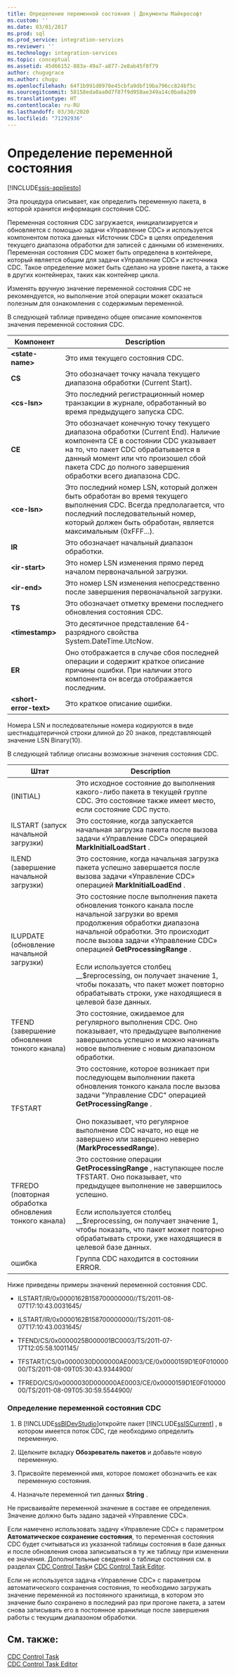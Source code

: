 ```yaml
---
title: Определение переменной состояния | Документы Майкрософт
ms.custom: ''
ms.date: 03/01/2017
ms.prod: sql
ms.prod_service: integration-services
ms.reviewer: ''
ms.technology: integration-services
ms.topic: conceptual
ms.assetid: 45d66152-883a-49a7-a877-2e8ab45f8f79
author: chugugrace
ms.author: chugu
ms.openlocfilehash: 64f1b991d0978e45cbfa9dbf19ba796cc824bf5c
ms.sourcegitcommit: 58158eda0aa0d7f87f9d958ae349a14c0ba8a209
ms.translationtype: HT
ms.contentlocale: ru-RU
ms.lasthandoff: 03/30/2020
ms.locfileid: "71292936"
---
```

# <a name="define-a-state-variable"></a>Определение переменной состояния

[!INCLUDE[ssis-appliesto](../../includes/ssis-appliesto-ssvrpluslinux-asdb-asdw-xxx.md)]


  Эта процедура описывает, как определить переменную пакета, в которой хранится информация состояния CDC.  
  
 Переменная состояния CDC загружается, инициализируется и обновляется с помощью задачи «Управление CDC» и используется компонентом потока данных «Источник CDC» в целях определения текущего диапазона обработки для записей с данными об изменениях. Переменная состояния CDC может быть определена в контейнере, который является общим для задачи «Управление CDC» и источника CDC. Такое определение может быть сделано на уровне пакета, а также в других контейнерах, таких как контейнер цикла.  
  
 Изменять вручную значение переменной состояния CDC не рекомендуется, но выполнение этой операции может оказаться полезным для ознакомления с содержимым переменной.  
  
 В следующей таблице приведено общее описание компонентов значения переменной состояния CDC.  
  
|Компонент|Description|  
|---------------|-----------------|  
|**\<state-name>**|Это имя текущего состояния CDC.|  
|**CS**|Это обозначает точку начала текущего диапазона обработки (Current Start).|  
|**\<cs-lsn>**|Это последний регистрационный номер транзакции в журнале, обработанный во время предыдущего запуска CDC.|  
|**CE**|Это обозначает конечную точку текущего диапазона обработки (Current End). Наличие компонента CE в состоянии CDC указывает на то, что пакет CDC обрабатывается в данный момент или что произошел сбой пакета CDC до полного завершения обработки всего диапазона CDC.|  
|**\<ce-lsn>**|Это последний номер LSN, который должен быть обработан во время текущего выполнения CDC. Всегда предполагается, что последний последовательный номер, который должен быть обработан, является максимальным (0xFFF...).|  
|**IR**|Это обозначает начальный диапазон обработки.|  
|**\<ir-start>**|Это номер LSN изменения прямо перед началом первоначальной загрузки.|  
|**\<ir-end>**|Это номер LSN изменения непосредственно после завершения первоначальной загрузки.|  
|**TS**|Это обозначает отметку времени последнего обновления состояния CDC.|  
|**\<timestamp>**|Это десятичное представление 64-разрядного свойства System.DateTime.UtcNow.|  
|**ER**|Оно отображается в случае сбоя последней операции и содержит краткое описание причины ошибки. При наличии этого компонента он всегда отображается последним.|  
|**\<short-error-text>**|Это краткое описание ошибки.|  
  
 Номера LSN и последовательные номера кодируются в виде шестнадцатеричной строки длиной до 20 знаков, представляющей значение LSN Binary(10).  
  
 В следующей таблице описаны возможные значения состояния CDC.  
  
|Штат|Description|  
|-----------|-----------------|  
|(INITIAL)|Это исходное состояние до выполнения какого-либо пакета в текущей группе CDC. Это состояние также имеет место, если состояние CDC пусто.|  
|ILSTART (запуск начальной загрузки)|Это состояние, когда запускается начальная загрузка пакета после вызова задачи «Управление CDC» операцией **MarkInitialLoadStart** .|  
|ILEND (завершение начальной загрузки)|Это состояние, когда начальная загрузка пакета успешно завершается после вызова задачи «Управление CDC» операцией **MarkInitialLoadEnd** .|  
|ILUPDATE (обновление начальной загрузки)|Это состояние после выполнения пакета обновления тонкого канала после начальной загрузки во время продолжения обработки диапазона начальной обработки. Это происходит после вызова задачи «Управление CDC» операцией **GetProcessingRange** .<br /><br /> Если используется столбец __$reprocessing, он получает значение 1, чтобы показать, что пакет может повторно обрабатывать строки, уже находящиеся в целевой базе данных.|  
|TFEND (завершение обновления тонкого канала)|Это состояние, ожидаемое для регулярного выполнения CDC. Оно показывает, что предыдущее выполнение завершилось успешно и можно начинать новое выполнение с новым диапазоном обработки.|  
|TFSTART|Это состояние, которое возникает при последующем выполнении пакета обновления тонкого канала после вызова задачи "Управление CDC" операцией **GetProcessingRange** .<br /><br /> Оно показывает, что регулярное выполнение CDC начато, но еще не завершено или завершено неверно (**MarkProcessedRange**).|  
|TFREDO (повторная обработка обновления тонкого канала)|Это состояние операции **GetProcessingRange** , наступающее после TFSTART. Оно показывает, что предыдущее выполнение не завершилось успешно.<br /><br /> Если используется столбец __$reprocessing, он получает значение 1, чтобы показать, что пакет может повторно обрабатывать строки, уже находящиеся в целевой базе данных.|  
|ошибка|Группа CDC находится в состоянии ERROR.|  
  
 Ниже приведены примеры значений переменной состояния CDC.  
  
-   ILSTART/IR/0x0000162B158700000000//TS/2011-08-07T17:10:43.0031645/  
  
-   ILSTART/IR/0x0000162B158700000000//TS/2011-08-07T17:10:43.0031645/  
  
-   TFEND/CS/0x0000025B000001BC0003/TS/2011-07-17T12:05:58.1001145/  
  
-   TFSTART/CS/0x0000030D000000AE0003/CE/0x0000159D1E0F01000000/TS/2011-08-09T05:30:43.9344900/  
  
-   TFREDO/CS/0x0000030D000000AE0003/CE/0x0000159D1E0F01000000/TS/2011-08-09T05:30:59.5544900/  
  
### <a name="to-define-a-cdc-state-variable"></a>Определение переменной состояния CDC  
  
1.  В [!INCLUDE[ssBIDevStudio](../../includes/ssbidevstudio-md.md)]откройте пакет [!INCLUDE[ssISCurrent](../../includes/ssiscurrent-md.md)] , в котором имеется поток CDC, где необходимо определить переменную.  
  
2.  Щелкните вкладку **Обозреватель пакетов** и добавьте новую переменную.  
  
3.  Присвойте переменной имя, которое поможет обозначить ее как переменную состояния.  
  
4.  Назначьте переменной тип данных **String** .  
  
 Не присваивайте переменной значение в составе ее определения. Значение должно быть задано задачей «Управление CDC».  
  
 Если намечено использовать задачу «Управление CDC» с параметром **Автоматическое сохранение состояния**, то переменная состояния CDC будет считываться из указанной таблицы состояния в базе данных и после обновления снова записываться в ту же таблицу при изменении ее значения. Дополнительные сведения о таблице состояния см. в разделах [CDC Control Task](../../integration-services/control-flow/cdc-control-task.md)и [CDC Control Task Editor](../../integration-services/control-flow/cdc-control-task-editor.md).  
  
 Если не используется задача «Управление CDC» с параметром автоматического сохранения состояния, то необходимо загружать значение переменной из постоянного хранилища, в котором это значение было сохранено в последний раз при прогоне пакета, а затем снова записывать его в постоянное хранилище после завершения работы с текущим диапазоном обработки.  
  
## <a name="see-also"></a>См. также:  
 [CDC Control Task](../../integration-services/control-flow/cdc-control-task.md)   
 [CDC Control Task Editor](../../integration-services/control-flow/cdc-control-task-editor.md)  
  
  
